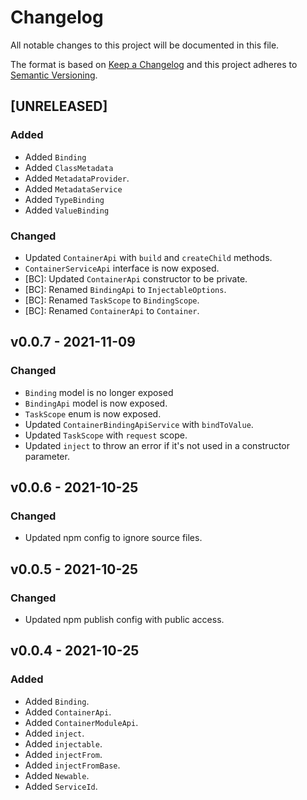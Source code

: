 # Changelog
All notable changes to this project will be documented in this file.

The format is based on [Keep a Changelog](http://keepachangelog.com/en/1.0.0/)
and this project adheres to [Semantic Versioning](http://semver.org/spec/v2.0.0.html).

<!--
## [UNRELEASED]

### Added
### Changed
### Deprecated
### Removed
### Fixed
### Security
### Docs
-->




## [UNRELEASED]

### Added
- Added `Binding`
- Added `ClassMetadata`
- Added `MetadataProvider`.
- Added `MetadataService`
- Added `TypeBinding`
- Added `ValueBinding`

### Changed
- Updated `ContainerApi` with `build` and `createChild` methods.
- `ContainerServiceApi` interface is now exposed.
- [BC]: Updated `ContainerApi` constructor to be private.
- [BC]: Renamed `BindingApi` to `InjectableOptions`.
- [BC]: Renamed `TaskScope` to `BindingScope`.
- [BC]: Renamed `ContainerApi` to `Container`.



## v0.0.7 - 2021-11-09

### Changed
- `Binding` model is no longer exposed
- `BindingApi` model is now exposed.
- `TaskScope` enum is now exposed.
- Updated `ContainerBindingApiService` with `bindToValue`.
- Updated `TaskScope` with `request` scope.
- Updated `inject` to throw an error if it's not used in a constructor parameter.




## v0.0.6 - 2021-10-25

### Changed
- Updated npm config to ignore source files.




## v0.0.5 - 2021-10-25

### Changed
- Updated npm publish config with public access.




## v0.0.4 - 2021-10-25

### Added
- Added `Binding`.
- Added `ContainerApi`.
- Added `ContainerModuleApi`.
- Added `inject`.
- Added `injectable`.
- Added `injectFrom`.
- Added `injectFromBase`.
- Added `Newable`.
- Added `ServiceId`.



